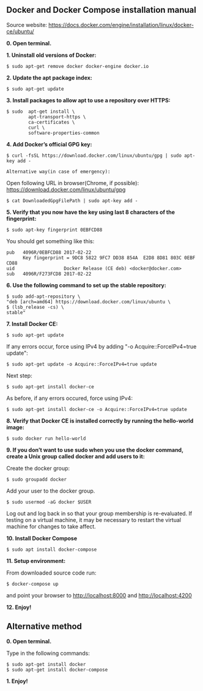 ## Docker and Docker Compose installation manual

Source website:
	https://docs.docker.com/engine/installation/linux/docker-ce/ubuntu/

**0. Open terminal.**

**1. Uninstall old versions of Docker:**

	$ sudo apt-get remove docker docker-engine docker.io

**2. Update the apt package index:**

	$ sudo apt-get update

**3. Install packages to allow apt to use a repository over HTTPS:**

	$ sudo  apt-get install \
         	apt-transport-https \
    		ca-certificates \
    		curl \
    		software-properties-common

**4. Add Docker’s official GPG key:**

	$ curl -fsSL https://download.docker.com/linux/ubuntu/gpg | sudo apt-key add -

	Alternative way(in case of emergency):

Open following URL in browser(Chrome, if possible): https://download.docker.com/linux/ubuntu/gpg  

	$ cat DownloadedGpgFilePath | sudo apt-key add - 

**5. Verify that you now have the key using last 8 characters of the fingerprint:**

	$ sudo apt-key fingerprint 0EBFCD88

You should get something like this:

	pub   4096R/0EBFCD88 2017-02-22
	      Key fingerprint = 9DC8 5822 9FC7 DD38 854A  E2D8 8D81 803C 0EBF CD88
	uid                  Docker Release (CE deb) <docker@docker.com>
	sub   4096R/F273FCD8 2017-02-22


**6. Use the following command to set up the stable repository:** 
	
	$ sudo add-apt-repository \
   	"deb [arch=amd64] https://download.docker.com/linux/ubuntu \
   	$ (lsb_release -cs) \
   	stable"

**7. Install Docker CE:**

	$ sudo apt-get update	

If any errors occur, force using IPv4 by adding "-o Acquire::ForceIPv4=true update":

	$ sudo apt-get update -o Acquire::ForceIPv4=true update


Next step:

	$ sudo apt-get install docker-ce

As before, if any errors occured, force using IPv4:

	$ sudo apt-get install docker-ce -o Acquire::ForceIPv4=true update 


**8. Verify that Docker CE is installed correctly by running the hello-world image:**

	$ sudo docker run hello-world


**9. If you don’t want to use sudo when you use the docker command, create a Unix group called docker and add users to it:** 

Create the docker group:

	$ sudo groupadd docker


Add your user to the docker group.

	$ sudo usermod -aG docker $USER


Log out and log back in so that your group membership is re-evaluated.
If testing on a virtual machine, it may be necessary to restart the virtual machine for changes to take affect.


**10. Install Docker Compose**

 	$ sudo apt install docker-compose 

**11. Setup environment:**

 From downloaded source code run:

	$ docker-compose up

and point your browser to [http://localhost:8000](http://localhost:8000) and [http://localhost:4200](http://localhost:4200) 


**12. Enjoy!**

## Alternative method

**0. Open terminal.**

Type in the following commands:

	$ sudo apt-get install docker
	$ sudo apt-get install docker-compose 

**1. Enjoy!**
